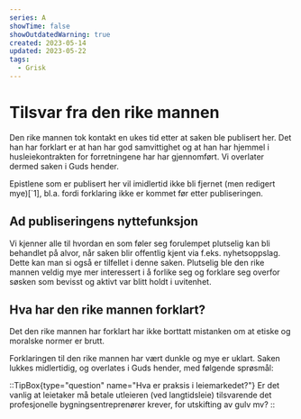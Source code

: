 ```yaml
---
series: A
showTime: false
showOutdatedWarning: true
created: 2023-05-14
updated: 2023-05-22
tags:
  - Grisk
---
```


# Tilsvar fra den rike mannen
Den rike mannen tok kontakt en ukes tid etter at saken ble publisert her. Det han har forklart er at han har god samvittighet og at han har hjemmel i husleiekontrakten for forretningene har har gjennomført. Vi overlater dermed saken i Guds hender.

Epistlene som er publisert her vil imidlertid ikke bli fjernet (men redigert mye)[`1], bl.a. fordi forklaring ikke er kommet før etter publiseringen.

## Ad publiseringens nyttefunksjon
Vi kjenner alle til hvordan en som føler seg forulempet plutselig kan bli behandlet på alvor, når saken blir offentlig kjent via f.eks. nyhetsoppslag. Dette kan man si også er tilfellet i denne saken. Plutselig ble den rike mannen veldig mye mer interessert i å forlike seg og forklare seg overfor søsken som bevisst og aktivt var blitt holdt i uvitenhet.

## Hva har den rike mannen forklart?
Det den rike mannen har forklart har ikke borttatt mistanken om at etiske og moralske normer er brutt.

Forklaringen til den rike mannen har vært dunkle og mye er uklart. Saken lukkes midlertidig, og overlates i Guds hender, med følgende sprøsmål:

::TipBox{type="question" name="Hva er praksis i leiemarkedet?"}
Er det vanlig at leietaker må betale utleieren (ved langtidsleie) tilsvarende det profesjonelle bygningsentreprenører krever, for utskifting av gulv mv?
::

[^1]: Epistelen til den rike mann og vedlegg med tall og regnestykker er rediget og omsrkevet helt igjennom.